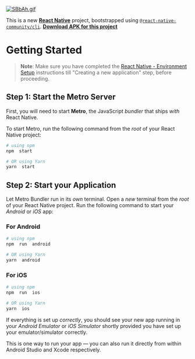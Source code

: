[![SBbAh.gif](https://s1.gifyu.com/images/SBbAh.gif)](https://gifyu.com/image/SBbAh)

This is a new [**React Native**](https://reactnative.dev) project, bootstrapped using [`@react-native-community/cli`](https://github.com/react-native-community/cli).
[**Download APK for this project**](https://github.com/rasheedk/ListProject/commit/44773653900d0834912091758380816b4dbae251#diff-dc7ba984c073e5ab48d808cb80e39412dcf807a95fd6a65ce1c475ed5710abdf)

# Getting Started

>**Note**: Make sure you have completed the [React Native - Environment Setup](https://reactnative.dev/docs/environment-setup) instructions till "Creating a new application" step, before proceeding.

## Step 1: Start the Metro Server

First, you will need to start **Metro**, the JavaScript _bundler_ that ships _with_ React Native.

To start Metro, run the following command from the _root_ of your React Native project:

```bash
# using npm
npm  start

# OR using Yarn
yarn  start
```

## Step 2: Start your Application

Let Metro Bundler run in its _own_ terminal. Open a _new_ terminal from the _root_ of your React Native project. Run the following command to start your _Android_ or _iOS_ app:

### For Android

```bash
# using npm
npm  run  android

# OR using Yarn
yarn  android
```

### For iOS

```bash
# using npm
npm  run  ios

# OR using Yarn
yarn  ios
```

If everything is set up _correctly_, you should see your new app running in your _Android Emulator_ or _iOS Simulator_ shortly provided you have set up your emulator/simulator correctly.

This is one way to run your app — you can also run it directly from within Android Studio and Xcode respectively.